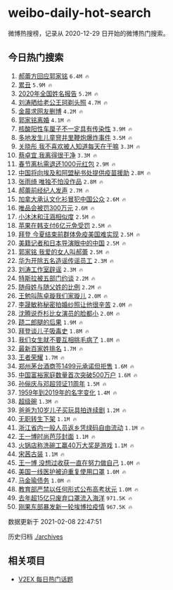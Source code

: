 # weibo-daily-hot-search

微博热搜榜，记录从 2020-12-29 日开始的微博热门搜索。

## 今日热门搜索

<!-- BEGIN -->

1. [郝蕾方回应郭家铭](https://s.weibo.com/weibo?q=%E9%83%9D%E8%95%BE%E6%96%B9%E5%9B%9E%E5%BA%94%E9%83%AD%E5%AE%B6%E9%93%AD&Refer=top) `6.4M 🔥`
1. [累丑](https://s.weibo.com/weibo?q=%E7%B4%AF%E4%B8%91&Refer=top) `5.9M 🔥`
1. [2020年全国姓名报告](https://s.weibo.com/weibo?q=%232020%E5%B9%B4%E5%85%A8%E5%9B%BD%E5%A7%93%E5%90%8D%E6%8A%A5%E5%91%8A%23&Refer=top) `5.2M 🔥`
1. [刘涛晒给老公王珂剃头照](https://s.weibo.com/weibo?q=%23%E5%88%98%E6%B6%9B%E6%99%92%E7%BB%99%E8%80%81%E5%85%AC%E7%8E%8B%E7%8F%82%E5%89%83%E5%A4%B4%E7%85%A7%23&Refer=top) `4.7M 🔥`
1. [金晨求网友删博](https://s.weibo.com/weibo?q=%23%E9%87%91%E6%99%A8%E6%B1%82%E7%BD%91%E5%8F%8B%E5%88%A0%E5%8D%9A%23&Refer=top) `4.2M 🔥`
1. [郭家铭离婚](https://s.weibo.com/weibo?q=%23%E9%83%AD%E5%AE%B6%E9%93%AD%E7%A6%BB%E5%A9%9A%23&Refer=top) `4.1M 🔥`
1. [核酸阳性车厘子不一定具有传染性](https://s.weibo.com/weibo?q=%23%E6%A0%B8%E9%85%B8%E9%98%B3%E6%80%A7%E8%BD%A6%E5%8E%98%E5%AD%90%E4%B8%8D%E4%B8%80%E5%AE%9A%E5%85%B7%E6%9C%89%E4%BC%A0%E6%9F%93%E6%80%A7%23&Refer=top) `3.9M 🔥`
1. [多地发生儿童窨井里鞭炮爆炸事件](https://s.weibo.com/weibo?q=%23%E5%A4%9A%E5%9C%B0%E5%8F%91%E7%94%9F%E5%84%BF%E7%AB%A5%E7%AA%A8%E4%BA%95%E9%87%8C%E9%9E%AD%E7%82%AE%E7%88%86%E7%82%B8%E4%BA%8B%E4%BB%B6%23&Refer=top) `3.5M 🔥`
1. [关晓彤 我不喜欢被人知道每天在干嘛](https://s.weibo.com/weibo?q=%E5%85%B3%E6%99%93%E5%BD%A4%20%E6%88%91%E4%B8%8D%E5%96%9C%E6%AC%A2%E8%A2%AB%E4%BA%BA%E7%9F%A5%E9%81%93%E6%AF%8F%E5%A4%A9%E5%9C%A8%E5%B9%B2%E5%98%9B&Refer=top) `3.3M 🔥`
1. [蔡卓宜 我离得很干净](https://s.weibo.com/weibo?q=%E8%94%A1%E5%8D%93%E5%AE%9C%20%E6%88%91%E7%A6%BB%E5%BE%97%E5%BE%88%E5%B9%B2%E5%87%80&Refer=top) `3.3M 🔥`
1. [春节离杭需退还1000元红包](https://s.weibo.com/weibo?q=%23%E6%98%A5%E8%8A%82%E7%A6%BB%E6%9D%AD%E9%9C%80%E9%80%80%E8%BF%981000%E5%85%83%E7%BA%A2%E5%8C%85%23&Refer=top) `2.9M 🔥`
1. [中国将向埃及和阿盟秘书处提供疫苗援助](https://s.weibo.com/weibo?q=%23%E4%B8%AD%E5%9B%BD%E5%B0%86%E5%90%91%E5%9F%83%E5%8F%8A%E5%92%8C%E9%98%BF%E7%9B%9F%E7%A7%98%E4%B9%A6%E5%A4%84%E6%8F%90%E4%BE%9B%E7%96%AB%E8%8B%97%E6%8F%B4%E5%8A%A9%23&Refer=top) `2.8M 🔥`
1. [张雨绮 唯独不怕没作品](https://s.weibo.com/weibo?q=%E5%BC%A0%E9%9B%A8%E7%BB%AE%20%E5%94%AF%E7%8B%AC%E4%B8%8D%E6%80%95%E6%B2%A1%E4%BD%9C%E5%93%81&Refer=top) `2.8M 🔥`
1. [郝蕾前经纪人发声](https://s.weibo.com/weibo?q=%E9%83%9D%E8%95%BE%E5%89%8D%E7%BB%8F%E7%BA%AA%E4%BA%BA%E5%8F%91%E5%A3%B0&Refer=top) `2.7M 🔥`
1. [加拿大承认文化衫冒犯中国公众](https://s.weibo.com/weibo?q=%23%E5%8A%A0%E6%8B%BF%E5%A4%A7%E6%89%BF%E8%AE%A4%E6%96%87%E5%8C%96%E8%A1%AB%E5%86%92%E7%8A%AF%E4%B8%AD%E5%9B%BD%E5%85%AC%E4%BC%97%23&Refer=top) `2.6M 🔥`
1. [唯品会被罚300万元](https://s.weibo.com/weibo?q=%E5%94%AF%E5%93%81%E4%BC%9A%E8%A2%AB%E7%BD%9A300%E4%B8%87%E5%85%83&Refer=top) `2.6M 🔥`
1. [小沐沐和汪涵相似度](https://s.weibo.com/weibo?q=%E5%B0%8F%E6%B2%90%E6%B2%90%E5%92%8C%E6%B1%AA%E6%B6%B5%E7%9B%B8%E4%BC%BC%E5%BA%A6&Refer=top) `2.5M 🔥`
1. [苹果在韩支付6亿元免受罚](https://s.weibo.com/weibo?q=%23%E8%8B%B9%E6%9E%9C%E5%9C%A8%E9%9F%A9%E6%94%AF%E4%BB%986%E4%BA%BF%E5%85%83%E5%85%8D%E5%8F%97%E7%BD%9A%23&Refer=top) `2.5M 🔥`
1. [拜登 今夏结束前群体免疫美国难实现](https://s.weibo.com/weibo?q=%E6%8B%9C%E7%99%BB%20%E4%BB%8A%E5%A4%8F%E7%BB%93%E6%9D%9F%E5%89%8D%E7%BE%A4%E4%BD%93%E5%85%8D%E7%96%AB%E7%BE%8E%E5%9B%BD%E9%9A%BE%E5%AE%9E%E7%8E%B0&Refer=top) `2.5M 🔥`
1. [美籍记者和日本导演眼中的中国](https://s.weibo.com/weibo?q=%23%E7%BE%8E%E7%B1%8D%E8%AE%B0%E8%80%85%E5%92%8C%E6%97%A5%E6%9C%AC%E5%AF%BC%E6%BC%94%E7%9C%BC%E4%B8%AD%E7%9A%84%E4%B8%AD%E5%9B%BD%23&Refer=top) `2.5M 🔥`
1. [郭家铭 我爱的女人叫郝蕾](https://s.weibo.com/weibo?q=%E9%83%AD%E5%AE%B6%E9%93%AD%20%E6%88%91%E7%88%B1%E7%9A%84%E5%A5%B3%E4%BA%BA%E5%8F%AB%E9%83%9D%E8%95%BE&Refer=top) `2.5M 🔥`
1. [华为开除五名造谣传谣员工](https://s.weibo.com/weibo?q=%E5%8D%8E%E4%B8%BA%E5%BC%80%E9%99%A4%E4%BA%94%E5%90%8D%E9%80%A0%E8%B0%A3%E4%BC%A0%E8%B0%A3%E5%91%98%E5%B7%A5&Refer=top) `2.3M 🔥`
1. [刘涛工作室辟谣](https://s.weibo.com/weibo?q=%23%E5%88%98%E6%B6%9B%E5%B7%A5%E4%BD%9C%E5%AE%A4%E8%BE%9F%E8%B0%A3%23&Refer=top) `2.3M 🔥`
1. [特斯拉被五部门约谈](https://s.weibo.com/weibo?q=%23%E7%89%B9%E6%96%AF%E6%8B%89%E8%A2%AB%E4%BA%94%E9%83%A8%E9%97%A8%E7%BA%A6%E8%B0%88%23&Refer=top) `2.2M 🔥`
1. [随母姓与随父姓的比例](https://s.weibo.com/weibo?q=%23%E9%9A%8F%E6%AF%8D%E5%A7%93%E4%B8%8E%E9%9A%8F%E7%88%B6%E5%A7%93%E7%9A%84%E6%AF%94%E4%BE%8B%23&Refer=top) `2.2M 🔥`
1. [王勉叫陈卓璇我们家璇儿](https://s.weibo.com/weibo?q=%23%E7%8E%8B%E5%8B%89%E5%8F%AB%E9%99%88%E5%8D%93%E7%92%87%E6%88%91%E4%BB%AC%E5%AE%B6%E7%92%87%E5%84%BF%23&Refer=top) `2.0M 🔥`
1. [李晟敏称秘密拍婚纱照让他很辛苦](https://s.weibo.com/weibo?q=%23%E6%9D%8E%E6%99%9F%E6%95%8F%E7%A7%B0%E7%A7%98%E5%AF%86%E6%8B%8D%E5%A9%9A%E7%BA%B1%E7%85%A7%E8%AE%A9%E4%BB%96%E5%BE%88%E8%BE%9B%E8%8B%A6%23&Refer=top) `2.0M 🔥`
1. [沈腾说乔杉比女演员的脸都小](https://s.weibo.com/weibo?q=%23%E6%B2%88%E8%85%BE%E8%AF%B4%E4%B9%94%E6%9D%89%E6%AF%94%E5%A5%B3%E6%BC%94%E5%91%98%E7%9A%84%E8%84%B8%E9%83%BD%E5%B0%8F%23&Refer=top) `2.0M 🔥`
1. [跷二郎腿的后果](https://s.weibo.com/weibo?q=%23%E8%B7%B7%E4%BA%8C%E9%83%8E%E8%85%BF%E7%9A%84%E5%90%8E%E6%9E%9C%23&Refer=top) `1.9M 🔥`
1. [拜登谈儿子吸毒史](https://s.weibo.com/weibo?q=%E6%8B%9C%E7%99%BB%E8%B0%88%E5%84%BF%E5%AD%90%E5%90%B8%E6%AF%92%E5%8F%B2&Refer=top) `1.8M 🔥`
1. [我们女生就不要互相挑毛病了](https://s.weibo.com/weibo?q=%23%E6%88%91%E4%BB%AC%E5%A5%B3%E7%94%9F%E5%B0%B1%E4%B8%8D%E8%A6%81%E4%BA%92%E7%9B%B8%E6%8C%91%E6%AF%9B%E7%97%85%E4%BA%86%23&Refer=top) `1.8M 🔥`
1. [最新百家姓排名](https://s.weibo.com/weibo?q=%23%E6%9C%80%E6%96%B0%E7%99%BE%E5%AE%B6%E5%A7%93%E6%8E%92%E5%90%8D%23&Refer=top) `1.7M 🔥`
1. [王者荣耀](https://s.weibo.com/weibo?q=%E7%8E%8B%E8%80%85%E8%8D%A3%E8%80%80&Refer=top) `1.7M 🔥`
1. [郑州茅台酒商签1499元承诺但拒售](https://s.weibo.com/weibo?q=%23%E9%83%91%E5%B7%9E%E8%8C%85%E5%8F%B0%E9%85%92%E5%95%86%E7%AD%BE1499%E5%85%83%E6%89%BF%E8%AF%BA%E4%BD%86%E6%8B%92%E5%94%AE%23&Refer=top) `1.6M 🔥`
1. [中国富裕家庭数量首次突破500万户](https://s.weibo.com/weibo?q=%23%E4%B8%AD%E5%9B%BD%E5%AF%8C%E8%A3%95%E5%AE%B6%E5%BA%AD%E6%95%B0%E9%87%8F%E9%A6%96%E6%AC%A1%E7%AA%81%E7%A0%B4500%E4%B8%87%E6%88%B7%23&Refer=top) `1.6M 🔥`
1. [孙俪庆与邓超领证11周年](https://s.weibo.com/weibo?q=%23%E5%AD%99%E4%BF%AA%E5%BA%86%E4%B8%8E%E9%82%93%E8%B6%85%E9%A2%86%E8%AF%8111%E5%91%A8%E5%B9%B4%23&Refer=top) `1.5M 🔥`
1. [1959年到2019年的名字变化](https://s.weibo.com/weibo?q=%231959%E5%B9%B4%E5%88%B02019%E5%B9%B4%E7%9A%84%E5%90%8D%E5%AD%97%E5%8F%98%E5%8C%96%23&Refer=top) `1.4M 🔥`
1. [超级碗](https://s.weibo.com/weibo?q=%E8%B6%85%E7%BA%A7%E7%A2%97&Refer=top) `1.3M 🔥`
1. [爸爸为10岁儿子买玩具拍连续剧](https://s.weibo.com/weibo?q=%23%E7%88%B8%E7%88%B8%E4%B8%BA10%E5%B2%81%E5%84%BF%E5%AD%90%E4%B9%B0%E7%8E%A9%E5%85%B7%E6%8B%8D%E8%BF%9E%E7%BB%AD%E5%89%A7%23&Refer=top) `1.2M 🔥`
1. [无职转生下架](https://s.weibo.com/weibo?q=%E6%97%A0%E8%81%8C%E8%BD%AC%E7%94%9F%E4%B8%8B%E6%9E%B6&Refer=top) `1.1M 🔥`
1. [浙江省内一般人员返乡凭绿码自由流动](https://s.weibo.com/weibo?q=%23%E6%B5%99%E6%B1%9F%E7%9C%81%E5%86%85%E4%B8%80%E8%88%AC%E4%BA%BA%E5%91%98%E8%BF%94%E4%B9%A1%E5%87%AD%E7%BB%BF%E7%A0%81%E8%87%AA%E7%94%B1%E6%B5%81%E5%8A%A8%23&Refer=top) `1.1M 🔥`
1. [王一博时尚芭莎封面](https://s.weibo.com/weibo?q=%23%E7%8E%8B%E4%B8%80%E5%8D%9A%E6%97%B6%E5%B0%9A%E8%8A%AD%E8%8E%8E%E5%B0%81%E9%9D%A2%23&Refer=top) `1.1M 🔥`
1. [火锅店称洗碗工赢40万大奖是游戏](https://s.weibo.com/weibo?q=%23%E7%81%AB%E9%94%85%E5%BA%97%E7%A7%B0%E6%B4%97%E7%A2%97%E5%B7%A5%E8%B5%A240%E4%B8%87%E5%A4%A7%E5%A5%96%E6%98%AF%E6%B8%B8%E6%88%8F%23&Refer=top) `1.1M 🔥`
1. [宋茜古装](https://s.weibo.com/weibo?q=%23%E5%AE%8B%E8%8C%9C%E5%8F%A4%E8%A3%85%23&Refer=top) `1.1M 🔥`
1. [王一博 没想过收获一直在努力做自己](https://s.weibo.com/weibo?q=%E7%8E%8B%E4%B8%80%E5%8D%9A%20%E6%B2%A1%E6%83%B3%E8%BF%87%E6%94%B6%E8%8E%B7%E4%B8%80%E7%9B%B4%E5%9C%A8%E5%8A%AA%E5%8A%9B%E5%81%9A%E8%87%AA%E5%B7%B1&Refer=top) `1.0M 🔥`
1. [美国一线医护被迫重复使用口罩](https://s.weibo.com/weibo?q=%23%E7%BE%8E%E5%9B%BD%E4%B8%80%E7%BA%BF%E5%8C%BB%E6%8A%A4%E8%A2%AB%E8%BF%AB%E9%87%8D%E5%A4%8D%E4%BD%BF%E7%94%A8%E5%8F%A3%E7%BD%A9%23&Refer=top) `1.0M 🔥`
1. [马金瑜债务](https://s.weibo.com/weibo?q=%23%E9%A9%AC%E9%87%91%E7%91%9C%E5%80%BA%E5%8A%A1%23&Refer=top) `1.0M 🔥`
1. [教育部严禁以任何形式公布高考状元](https://s.weibo.com/weibo?q=%23%E6%95%99%E8%82%B2%E9%83%A8%E4%B8%A5%E7%A6%81%E4%BB%A5%E4%BB%BB%E4%BD%95%E5%BD%A2%E5%BC%8F%E5%85%AC%E5%B8%83%E9%AB%98%E8%80%83%E7%8A%B6%E5%85%83%23&Refer=top) `1.0M 🔥`
1. [去年超15亿只废弃口罩流入海洋](https://s.weibo.com/weibo?q=%23%E5%8E%BB%E5%B9%B4%E8%B6%8515%E4%BA%BF%E5%8F%AA%E5%BA%9F%E5%BC%83%E5%8F%A3%E7%BD%A9%E6%B5%81%E5%85%A5%E6%B5%B7%E6%B4%8B%23&Refer=top) `971.5K 🔥`
1. [刚果东部暴发新一轮埃博拉疫情](https://s.weibo.com/weibo?q=%23%E5%88%9A%E6%9E%9C%E4%B8%9C%E9%83%A8%E6%9A%B4%E5%8F%91%E6%96%B0%E4%B8%80%E8%BD%AE%E5%9F%83%E5%8D%9A%E6%8B%89%E7%96%AB%E6%83%85%23&Refer=top) `967.5K 🔥`

数据更新于 2021-02-08 22:47:51

<!-- END -->

历史归档 [./archives](./archives)

## 相关项目

- [V2EX 每日热门话题](https://github.com/realLeonardo/v2ex-daily-hot-topic)
